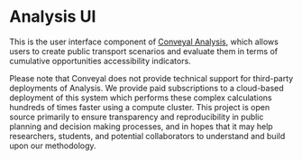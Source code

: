 # Analysis UI

This is the user interface component of [Conveyal Analysis](http://conveyal.com/analysis), which allows users to create public transport scenarios and evaluate them in terms of cumulative opportunities accessibility indicators. 

Please note that Conveyal does not provide technical support for third-party deployments of Analysis. We provide paid subscriptions to a cloud-based deployment of this system which performs these complex calculations hundreds of times faster using a compute cluster. This project is open source primarily to ensure transparency and reproducibility in public planning and decision making processes, and in hopes that it may help researchers, students, and potential collaborators to understand and build upon our methodology.
